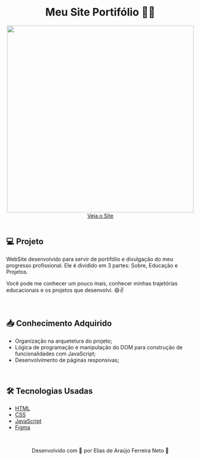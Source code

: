 <h1 align="center">Meu Site Portifólio 👨‍🚀</h1>

<div align="center">
  <img width="500px" src="./Assets/projectTagD/myWebSite.gif">
</div>

<div align="center">
  <a href="https://elias-neto.github.io/MyWebSite/html/index.html">Veja o Site</a>
</div>

<br>

## 💻 Projeto

WebSite desenvolvido para servir de portifólio e divulgação do meu progresso profissional. Ele é dividido em 3 partes: Sobre, Educação
e Projetos. 

Você pode me conhecer um pouco mais, conhecer minhas trajetórias educacionais e os projetos que desenvolvi. 😄✌

<br>

## 📥 Conhecimento Adquirido 

- Organização na arquetetura do projeto;
- Lógica de programação e manipulação do DOM para construção de funcionalidades com JavaScript;
- Desenvolvimento de páginas responsivas;

<br>

## 🛠 Tecnologias Usadas

- [HTML](https://www.w3schools.com/html/)
- [CSS](https://www.w3schools.com/css/)
- [JavaScript](https://www.w3schools.com/js/)
- [Figma](https://www.figma.com/design/)

<br>

<p align="center"> Desenvolvido com 💙 por Elias de Araújo Ferreira Neto 👋 <p>
